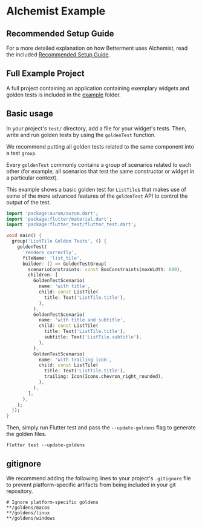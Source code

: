 # Alchemist Example

## Recommended Setup Guide

For a more detailed explanation on how Betterment uses Alchemist, read the included [Recommended Setup Guide][setup-guide].

## Full Example Project

A full project containing an application containing exemplary widgets and golden tests is included in the [example][example_dir] folder.

## Basic usage

In your project's `test/` directory, add a file for your widget's tests. Then, write and run golden tests by using the `goldenTest` function.

We recommend putting all golden tests related to the same component into a test `group`.

Every `goldenTest` commonly contains a group of scenarios related to each other (for example, all scenarios that test the same constructor or widget in a particular context).

This example shows a basic golden test for `ListTile`s that makes use of some of the more advanced features of the `goldenTest` API to control the output of the test.

```dart
import 'package:aurum/aurum.dart';
import 'package:flutter/material.dart';
import 'package:flutter_test/flutter_test.dart';

void main() {
  group('ListTile Golden Tests', () {
    goldenTest(
      'renders correctly',
      fileName: 'list_tile',
      builder: () => GoldenTestGroup(
        scenarioConstraints: const BoxConstraints(maxWidth: 600),
        children: [
          GoldenTestScenario(
            name: 'with title',
            child: const ListTile(
              title: Text('ListTile.title'),
            ),
          ),
          GoldenTestScenario(
            name: 'with title and subtitle',
            child: const ListTile(
              title: Text('ListTile.title'),
              subtitle: Text('ListTile.subtitle'),
            ),
          ),
          GoldenTestScenario(
            name: 'with trailing icon',
            child: const ListTile(
              title: Text('ListTile.title'),
              trailing: Icon(Icons.chevron_right_rounded),
            ),
          ),
        ],
      ),
    );
  });
}
```

Then, simply run Flutter test and pass the `--update-goldens` flag to generate the golden files.

```shell
flutter test --update-goldens
```

## gitignore

We recommend adding the following lines to your project's `.gitignore` file to prevent platform-specific artifacts from being included in your git repository.

```gitignore
# Ignore platform-specific goldens
**/goldens/macos
**/goldens/linux
**/goldens/windows
```

[setup-guide]: https://github.com/Betterment/aurum/blob/main/RECOMMENDED_SETUP_GUIDE.md
[example_dir]: https://github.com/Betterment/aurum/tree/main/example
